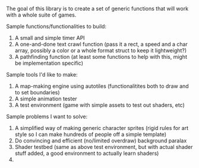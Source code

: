 The goal of this library is to create a set of generic functions that will work with a whole suite of games.

Sample functions/functionalities to build:

1. A small and simple timer API
2. A one-and-done text crawl function (pass it a rect, a speed and a char array, possibly a color or a whole format struct to keep it lightweight?)
3. A pathfinding function (at least some functions to help with this, might be implementation specific)

Sample tools I'd like to make:
1. A map-making engine using autotiles (functionalitites both to draw and to set boundaries)
2. A simple animation tester
3. A test environment (game with simple assets to test out shaders, etc)

Sample problems I want to solve:
1. A simplified way of making generic character sprites (rigid rules for art style so I can make hundreds of people off a simple template)
2. Do convincing and efficient (no/limited overdraw) background paralax
3. Shader testbed (same as above test environment, but with actual shader stuff added, a good environment to actually learn shaders)
4.
